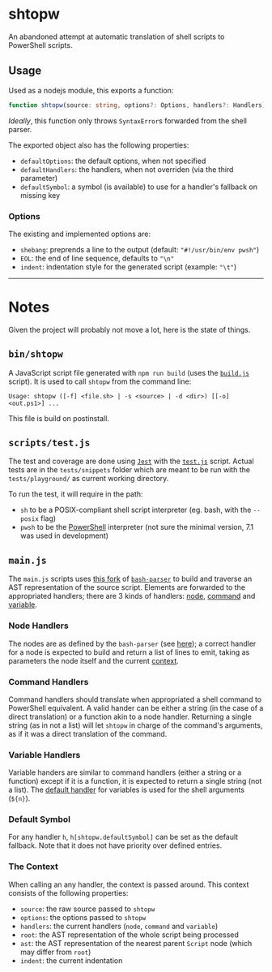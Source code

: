 # shtopw

An abandoned attempt at automatic translation of shell scripts to PowerShell scripts.

## Usage

Used as a nodejs module, this exports a function:

```ts
function shtopw(source: string, options?: Options, handlers?: Handlers): string
```

_Ideally_, this function only throws `SyntaxError`s forwarded from the shell parser.

The exported object also has the following properties:
 * `defaultOptions`: the default options, when not specified
 * `defaultHandlers`: the handlers, when not overriden (via the third parameter)
 * `defaultSymbol`: a symbol (is available) to use for a handler's fallback on missing key

### Options

The existing and implemented options are:
 * `shebang`: preprends a line to the output (default: `"#!/usr/bin/env pwsh"`)
 * `EOL`: the end of line sequence, defaults to `"\n"`
 * `indent`: indentation style for the generated script (example: `"\t"`)

---

# Notes

Given the project will probably not move a lot, here is the state of things.

## `bin/shtopw`

A JavaScript script file generated with `npm run build` (uses the [`build.js`](./scripts/build.js) script). It is used to call `shtopw` from the command line:

```
Usage: shtopw ([-f] <file.sh> | -s <source> | -d <dir>) [[-o] <out.ps1>] ...
```

This file is build on postinstall.

## `scripts/test.js`

The test and coverage are done using [`Jest`](https://jestjs.io/) with the [`test.js`](./scripts/test.js) script. Actual tests are in the `tests/snippets` folder which are meant to be run with the `tests/playground/` as current working directory.

To run the test, it will require in the path:
 - `sh` to be a POSIX-compliant shell script interpreter (eg. bash, with the `--posix` flag)
 - `pwsh` to be the [PowerShell](https://github.com/PowerShell/PowerShell) interpreter (not sure the minimal version, 7.1 was used in development)

## `main.js`

The `main.js` scripts uses [this fork](https://github.com/PictElm/bash-parser) of [`bash-parser`](https://github.com/vorpaljs/bash-parser) to build and traverse an AST representation of the source script. Elements are forwarded to the appropriated handlers; there are 3 kinds of handlers: [node](#Node-Handlers), [command](#Command-Handlers) and [variable](#Variable-Handlers).

### Node Handlers

The nodes are as defined by the `bash-parser` (see [here](https://github.com/PictElm/bash-parser/blob/master/documents/ast.md)); a correct handler for a node is expected to build and return a list of lines to emit, taking as parameters the node itself and the current [context](#The-Context).

### Command Handlers

Command handlers should translate when appropriated a shell command to PowerShell equivalent. A valid hander can be either a string (in the case of a direct translation) or a function akin to a node handler. Returning a single string (as in not a list) will let `shtopw` in charge of the command's arguments, as if it was a direct translation of the command.

### Variable Handlers

Variable handers are similar to command handlers (either a string or a function) except if it is a function, it is expected to return a single string (not a list). The [default handler](#Default-Symbol) for variables is used for the shell arguments (`${n}`).

### Default Symbol

For any handler `h`, `h[shtopw.defaultSymbol]` can be set as the default fallback. Note that it does not have priority over defined entries.

### The Context

When calling an any handler, the context is passed around. This context consists of the following properties:
 * `source`: the raw source passed to `shtopw`
 * `options`: the options passed to `shtopw`
 * `handlers`: the current handlers (`node`, `command` and `variable`)
 * `root`: the AST representation of the whole script being processed
 * `ast`: the AST representation of the nearest parent `Script` node (which may differ from `root`)
 * `indent`: the current indentation
